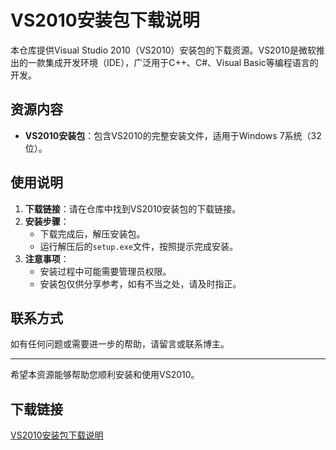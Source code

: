 # VS2010安装包下载说明

本仓库提供Visual Studio 2010（VS2010）安装包的下载资源。VS2010是微软推出的一款集成开发环境（IDE），广泛用于C++、C#、Visual Basic等编程语言的开发。

## 资源内容
- **VS2010安装包**：包含VS2010的完整安装文件，适用于Windows 7系统（32位）。

## 使用说明
1. **下载链接**：请在仓库中找到VS2010安装包的下载链接。
2. **安装步骤**：
   - 下载完成后，解压安装包。
   - 运行解压后的`setup.exe`文件，按照提示完成安装。
3. **注意事项**：
   - 安装过程中可能需要管理员权限。
   - 安装包仅供分享参考，如有不当之处，请及时指正。

## 联系方式
如有任何问题或需要进一步的帮助，请留言或联系博主。

---

希望本资源能够帮助您顺利安装和使用VS2010。

## 下载链接

[VS2010安装包下载说明](https://pan.quark.cn/s/a135ba383352)